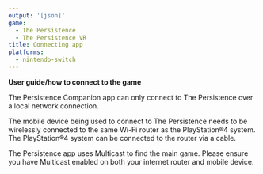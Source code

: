 ```yaml
---
output: '[json]'
game:
  - The Persistence
  - The Persistence VR
title: Connecting app
platforms:
  - nintendo-switch
---
```

**User guide/how to connect to the game**

The Persistence Companion app can only connect to The Persistence over a local network connection.

The mobile device being used to connect to The Persistence needs to be wirelessly connected to the same Wi-Fi router as the PlayStation®4 system. The PlayStation®4 system can be connected to the router via a cable.

The Persistence app uses Multicast to find the main game. Please ensure you have Multicast enabled on both your internet router and mobile device.
